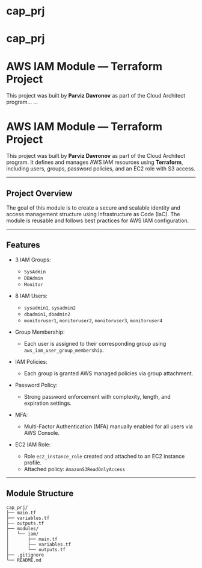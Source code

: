 # cap_prj
# cap_prj

# AWS IAM Module — Terraform Project

This project was built by **Parviz Davronov** as part of the Cloud Architect program...
...


# AWS IAM Module — Terraform Project

This project was built by **Parviz Davronov** as part of the Cloud Architect program. It defines and manages AWS IAM resources using **Terraform**, including users, groups, password policies, and an EC2 role with S3 access.

---

## Project Overview

The goal of this module is to create a secure and scalable identity and access management structure using Infrastructure as Code (IaC). The module is reusable and follows best practices for AWS IAM configuration.

---

## Features

- 3 IAM Groups:
  - `SysAdmin`
  - `DBAdmin`
  - `Monitor`

- 8 IAM Users:
  - `sysadmin1`, `sysadmin2`
  - `dbadmin1`, `dbadmin2`
  - `monitoruser1`, `monitoruser2`, `monitoruser3`, `monitoruser4`

- Group Membership:
  - Each user is assigned to their corresponding group using `aws_iam_user_group_membership`.

- IAM Policies:
  - Each group is granted AWS managed policies via group attachment.

- Password Policy:
  - Strong password enforcement with complexity, length, and expiration settings.

- MFA:
  - Multi-Factor Authentication (MFA) manually enabled for all users via AWS Console.

- EC2 IAM Role:
  - Role `ec2_instance_role` created and attached to an EC2 instance profile.
  - Attached policy: `AmazonS3ReadOnlyAccess`

---

## Module Structure

```hcl
cap_prj/
├── main.tf
├── variables.tf
├── outputs.tf
├── modules/
│   └── iam/
│       ├── main.tf
│       ├── variables.tf
│       └── outputs.tf
├── .gitignore
└── README.md
